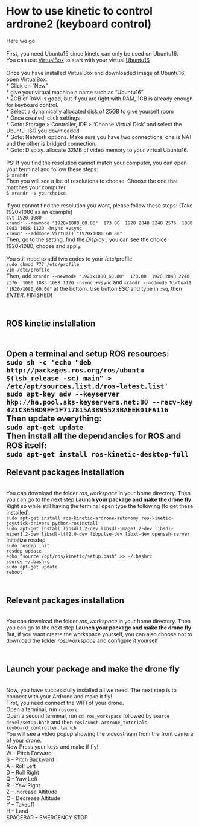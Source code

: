 How to use kinetic to control ardrone2 (keyboard control)
=====================================
Here we go
<br>
<br> First, you need Ubuntu16 since kinetc can only be used on Ubuntu16. 
<br> You can use [VirtualBox](https://www.virtualbox.org/wiki/Downloads) to start with your virtual [Ubuntu16](http://releases.ubuntu.com/16.04/)
<br> 
<br> Once you have installed VirtualBox and downloaded image of Ubuntu16, open VirtualBox.
<br>  * Click on “New”
<br>  * give your virtual machine a name such as “Ubuntu16”
<br>  * 2GB of RAM is good, but if you are tight with RAM, 1GB is already enough for keyboard control.
<br>  * Select a dynamically allocated disk of 25GB to give yourself room
<br>  * Once created, click settings
<br>  * Goto: Storage > Controller, IDE > ‘Choose Virtual Disk’ and select the Ubuntu .ISO you downloaded
<br>  * Goto: Network options.   Make sure you have two connections: one is NAT and the other is bridged connection.
<br>  * Goto: Display. allocate 32MB of video memory to your virtual Ubuntu16.
<br>
<br> PS: If you find the resolution cannot match  your computer, you can open your terminal and follow these steps:
<br> `$ xrandr`
<br> Then you will see a list of resolutions to choose. Choose the one that matches your computer.
<br> `$ xrandr -s yourchoice`
<br>
<br> If you cannot find the resolution you want, please follow these steps: (Take 1920x1080 as an example)
<br> `cvt 1920 1080`
<br> `xrandr --newmode "1920x1080_60.00"  173.00  1920 2048 2248 2576  1080 1083 1088 1120 -hsync +vsync`
<br> `xrandr --addmode Virtual1 "1920x1080_60.00"`
<br> Then, go to the setting, find the _Display_ , you can see the choice 1920x1080, choose and apply.
<br>
<br> You still need to add two codes
 to your /etc/profile
<br> `sudo chmod 777 /etc/profile` 
<br> `vim /etc/profile`
<br> Then, add `xrandr --newmode "1920x1080_60.00"  173.00  1920 2048 2248 2576  1080 1083 1088 1120 -hsync +vsync` and `xrandr --addmode Virtual1 "1920x1080_60.00"`
at the bottom. Use button _ESC_ and type in `:wq`, then _ENTER_.        FINISHED!
<br>

<br> ROS kinetic installation
------------------------------
<br> Open a terminal and setup ROS resources:
<br>`sudo sh -c 'echo "deb http://packages.ros.org/ros/ubuntu $(lsb_release -sc) main" > /etc/apt/sources.list.d/ros-latest.list'`
<br> `sudo apt-key adv --keyserver hkp://ha.pool.sks-keyservers.net:80 --recv-key 421C365BD9FF1F717815A3895523BAEEB01FA116`
<br> Then update everything:
<br>`sudo apt-get update`
<br> Then install all the dependancies for ROS and ROS itself:
<br>`sudo apt-get install ros-kinetic-desktop-full`
<br>
<br> Relevant packages installation
---
<br> You can download the folder _ros_workspace_ in your home directory. Then you can go to the next step **Launch your package and make the drone fly**
<br> Right so while still having the terminal open type the following (to get these installed):
<br> `sudo apt-get install ros-kinetic-ardrone-autonomy ros-kinetic-joystick-drivers python-rosinstall`
<br> `sudo apt-get install libsdl1.2-dev libsdl-image1.2-dev libsdl-mixer1.2-dev libsdl-ttf2.0-dev libpulse-dev libxt-dev openssh-server`
<br> Initialize rosdep
<br> `sudo rosdep init`
<br> `rosdep update`
<br> `echo "source /opt/ros/kinetic/setup.bash" >> ~/.bashrc`
<br> `source ~/.bashrc`
<br> `sudo apt-get update`
<br> `reboot`

<br> Relevant packages installation
---
<br> You can download the folder _ros_workspace_ in your home directory. Then you can go to the next step **Launch your package and make the drone fly**
<br> But, if you want create the workspace yourself, you can also choose not to download the folder _ros_workspace_ and [configure it yourself](https://github.com/Shicheng-Liu/parrot_PSU/blob/master/control%20a%20physical%20drone/indigo/keyboard%20control/Configure%20by%20yourself.md) 
<br>

<br> Launch your package and make the drone fly
---------------------------------------------------
<br> Now, you have successfully installed all we need. The next step is to connect with your Ardrone and make it fly!
<br> First, you need connect the WIFI of your drone.
<br> Open a terminal, run `roscore`; <br>Open a second terminal, run `cd ros_workspace` followed by `source devel/setup.bash` and then 
`roslaunch ardrone_tutorials keyboard_controller.launch`
<br> You will see a video popup showing the videostream from the front camera of your drone.
<br> Now Press your keys and make if fly!
<br> 
W – Pitch Forward     <br>S – Pitch Backward            
A – Roll Left                                        <br>D – Roll Right
<br>
Q – Yaw Left                                        <br> R – Yaw Right
<br>
Z – Increase Altitude                                <br>C – Decrease Altitude
<br>
Y – Takeoff                                         <br> H – Land
<br>
SPACEBAR – EMERGENCY STOP
<br>
